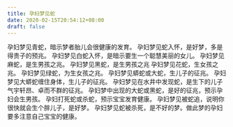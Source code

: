 ```yaml
---
title: 孕妇梦见蛇
date: 2020-02-15T20:54:12+08:00
draft: false
---
```


孕妇梦见青蛇，暗示梦者胎儿会很健康的发育。
孕妇梦见蛇入怀，是好梦，多是得贵子的预兆。
孕妇梦见白蛇入怀，是暗示要生一个聪慧美丽的女儿。
孕妇梦见麻蛇，是生男孩之兆。
孕妇梦见黑蛇，是生男孩之兆
孕妇梦见花蛇，生女孩之兆。
孕妇梦见绿蛇，为生女孩之兆。
孕妇梦见蟒蛇或大蛇，生儿子的征兆。
孕妇梦见大蟒蛇缠住身体，生儿子的征兆。
孕妇梦见在水井中发现蛇，是生下的儿子气宇轩昂、卓而不群的征兆。
孕妇梦中出现的大蛇或黑蛇，是好的征兆，预示孕妇会生男孩。
孕妇打死蛇或杀蛇，预示宝宝发育健康。
孕妇梦见被蛇追，说明你很快就会生个胖儿子，是好梦。
孕妇梦见蛇被杀死，是不好的梦。做此梦的孕妇要多注意自己宝宝的健康。